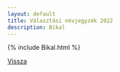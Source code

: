 ```yaml
---
layout: default
title: Választási névjegyzék 2022
description: Bikal
---
```


{% include Bikal.html %}

[Vissza](./)